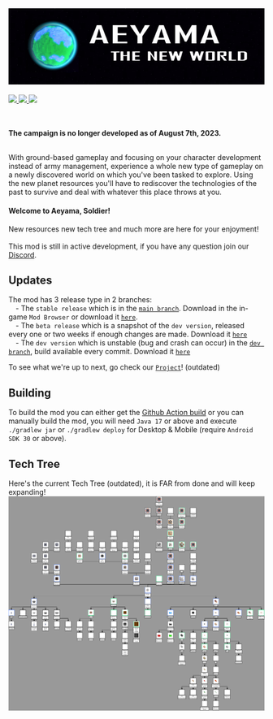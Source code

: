 <img src="https://raw.githubusercontent.com/Aeyama-Mod/aeyama/main/src/assets/sprites/logo.png"/>
<br><br>

<a href="https://discord.gg/rNhkswkJst">
    <img src="https://img.shields.io/discord/1061344630987292835?color=287e29&label=Discord&logo=Discord&style=for-the-badge"/>
</a>
<a href="https://github.com/Aeyama-Mod/aeyama/releases/latest">
    <img src="https://img.shields.io/github/downloads/Aeyama-Mod/aeyama/total?color=287e29&logo=github&style=for-the-badge"/>
</a>
<a href="https://github.com/Aeyama-Mod/aeyama/commits/main">
    <img src="https://img.shields.io/github/last-commit/Aeyama-Mod/aeyama?color=287e29&style=for-the-badge"/>
</a>
<br><br><br>

**The campaign is no longer developed as of August 7th, 2023.**<br><br>

With ground-based gameplay and focusing on your character development instead of army management, experience a whole new type of gameplay on a newly discovered world on which you've been tasked to explore. Using the new planet resources you'll have to rediscover the technologies of the past to survive and deal with whatever this place throws at you.

#### Welcome to Aeyama, Soldier!

New resources new tech tree and much more are here for your enjoyment!
<br><br>
This mod is still in active development, if you have any question join our [Discord][Discord].

## Updates
The mod has 3 release type in 2 branches:<br>
&emsp;- The `stable release` which is in the [`main branch`][BranchMain]. Download in the in-game `Mod Browser` or download it [`here`][Download].<br>
&emsp;- The `beta release` which is a snapshot of the `dev version`, released every one or two weeks if enough changes are made. Download it [`here`][Download]<br>
&emsp;- The `dev version` which is unstable (bug and crash can occur) in the [`dev branch`][BranchDev], build available every commit. Download it [`here`][GithubBuild]<br>

To see what we're up to next, go check our [`Project`][GithubProject]! (outdated)

## Building

To build the mod you can either get the [Github Action build][GithubBuild] or you can manually build the mod, you will need `Java 17` or above and execute `./gradlew jar` or `./gradlew deploy` for Desktop & Mobile (require `Android SDK 30` or above).

## Tech Tree
Here's the current Tech Tree (outdated), it is FAR from done and will keep expanding!
<img src="https://raw.githubusercontent.com/Aeyama-Mod/aeyama/main/src/assets/sprites/tech.drawio.png"/>


<!--------------------------------------------------------------------------------->

[Logo]: https://raw.githubusercontent.com/Aeyama-Mod/aeyama/main/src/assets/sprites/logo.png

[GitHubProject]: https://github.com/users/FredyJabe/projects/2
[GitHubBuild]: https://github.com/Aeyama-Mod/aeyama/actions
[BranchMain]: https://github.com/Aeyama-Mod/aeyama/tree/main
[BranchDev]: https://github.com/Aeyama-Mod/aeyama/tree/dev

[Discord]: https://discord.gg/rNhkswkJst
[Download]: https://github.com/Aeyama-Mod/aeyama/releases/latest
[LastCommit]: https://github.com/Aeyama-Mod/aeyama/commits/main

[DiscordBadge]: https://img.shields.io/discord/1061344630987292835?color=287e29&label=Discord&logo=Discord&style=for-the-badge
[DownloadBadge]: https://img.shields.io/github/downloads/Aeyama-Mod/aeyama/total?color=287e29&logo=github&style=for-the-badge
[LastCommitBadge]: https://img.shields.io/github/last-commit/Aeyama-Mod/aeyama?color=287e29&style=for-the-badge
